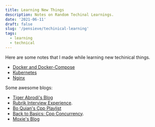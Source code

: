```yaml
---
title: Learning New Things
description: Notes on Random Techinal Learnings.
date: '2021-06-11'
draft: false
slug: '/pensieve/techinical-learning'
tags:
  - learning
  - technical
---
```


Here are some notes that I made while learning new techinical things.

- [Docker and Docker-Compose](https://www.notion.so/Docker-7723c133138245deb2462de8f0dc0017)
- [Kubernetes](https://www.notion.so/Kubernetes-c5f6d9b4aa624c4a8c95b94debaa7f06)
- [Nginx](digitalocean.com/community/tutorials/understanding-nginx-server-and-location-block-selection-algorithms)

Some awesome blogs:

- [Tiger Abrodi's Blog](https://tigerabrodi.hashnode.dev/)
- [Rubrik Interview Experience](https://abhinav-prakash.medium.com/rubrik-india-sde-2-interview-experience-72477c72ec8).
- [Bo Quian's Cpp Playlist](https://www.youtube.com/watch?v=LL8wkskDlbs&list=PL5jc9xFGsL8E12so1wlMS0r0hTQoJL74M)
- [Back to Basics: Cpp Concurrency](https://www.youtube.com/watch?v=riUCrKQ_ezc).
- [Moxie's Blog](https://moxie.org/2022/01/07/web3-first-impressions.html)
